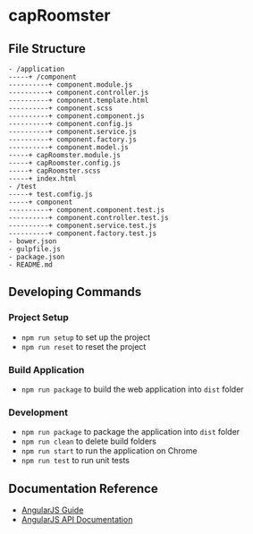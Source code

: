# capRoomster 

## File Structure

```
- /application
-----+ /component
----------+ component.module.js
----------+ component.controller.js
----------+ component.template.html
----------+ component.scss
----------+ component.component.js
----------+ component.config.js
----------+ component.service.js
----------+ component.factory.js
----------+ component.model.js
-----+ capRoomster.module.js
-----+ capRoomster.config.js
-----+ capRoomster.scss
-----+ index.html
- /test
-----+ test.comfig.js
-----+ component
----------+ component.component.test.js
----------+ component.controller.test.js
----------+ component.service.test.js
----------+ component.factory.test.js
- bower.json
- gulpfile.js
- package.json
- README.md
```

## Developing Commands

### Project Setup

- `npm run setup` to set up the project
- `npm run reset` to reset the project

### Build Application

- `npm run package` to build the web application into `dist` folder

### Development

- `npm run package` to package the application into `dist` folder
- `npm run clean` to delete build folders
- `npm run start` to run the application on Chrome
- `npm run test` to run unit tests

## Documentation Reference

- [AngularJS Guide](https://docs.angularjs.org/guide)
- [AngularJS API Documentation](https://docs.angularjs.org/api)
